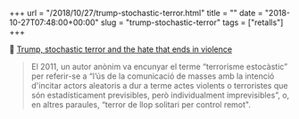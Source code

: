 +++
url = "/2018/10/27/trump-stochastic-terror.html"
title = ""
date = "2018-10-27T07:48:00+00:00"
slug = "trump-stochastic-terror"
tags = ["retalls"]
+++

📎 [Trump, stochastic terror and the hate that ends in violence](https://qz.com/1436267/trump-stochastic-terror-and-the-hate-that-ends-in-violence/)

> El 2011, un autor anònim va encunyar el terme “terrorisme estocàstic” per referir-se a “l’ús de la comunicació de masses amb la intenció d'incitar actors aleatoris a dur a terme actes violents o terroristes que són estadísticament previsibles, però individualment imprevisibles”, o, en altres paraules, “terror de llop solitari per control remot".

